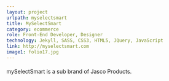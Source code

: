 ```yaml
---
layout: project
urlpath: myselectsmart
title: MySelectSmart
category: ecommerce
role: Front-End Developer, Designer
technology: Jekyll, SASS, CSS3, HTML5, JQuery, JavaScript
link: http://myselectsmart.com
image1: folio17.jpg
---
```

<p style="line-height: 2em">
mySelectSmart is a sub brand of Jasco Products.
</p>
